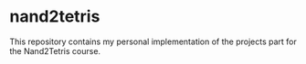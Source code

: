 # nand2tetris
This repository contains my personal implementation of the projects part for the Nand2Tetris course.

